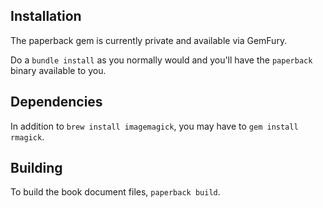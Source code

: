Installation
------------

The paperback gem is currently private and available via GemFury.

Do a `bundle install` as you normally would and you'll have the `paperback`
binary available to you.

Dependencies
------------

In addition to `brew install imagemagick`, you may have to `gem install rmagick`.

Building
--------

To build the book document files, `paperback build`.
